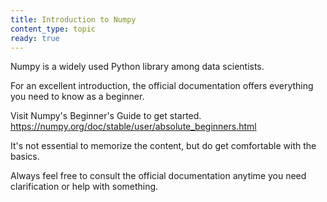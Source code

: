 ```yaml
---
title: Introduction to Numpy
content_type: topic
ready: true
---
```


Numpy is a widely used Python library among data scientists.

For an excellent introduction, the official documentation offers everything you need to know as a beginner. 

Visit Numpy's Beginner's Guide to get started.
https://numpy.org/doc/stable/user/absolute_beginners.html

It's not essential to memorize the content, but do get comfortable with the basics.

Always feel free to consult the official documentation anytime you need clarification or help with something.